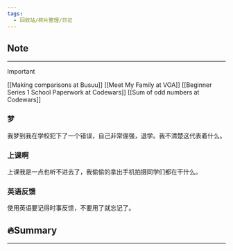 ```yaml
---
tags:
  - 回收站/碎片整理/日记
---
```


## Note

---

> [!Important]
> [[Making comparisons at Busuu]]
> [[Meet My Family at VOA]]
> [[Beginner Series 1 School Paperwork at Codewars]]
> [[Sum of odd numbers at Codewars]]

### 梦

我梦到我在学校犯下了一个错误，自己非常倔强，退学。我不清楚这代表着什么。

### 上课啊

上课我是一点也听不进去了，我偷偷的拿出手机拍摄同学们都在干什么。

### 英语反馈

使用英语要记得时事反馈，不要用了就忘记了。

## 🔥Summary

---
